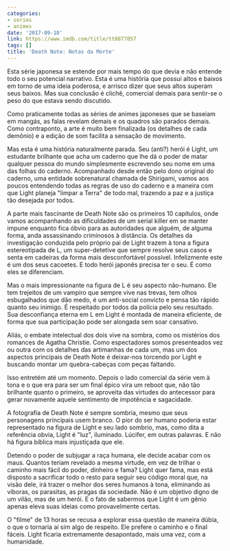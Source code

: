 ```yaml
---
categories:
- series
- animes
date: '2017-09-18'
link: https://www.imdb.com/title/tt0877057
tags: []
title: 'Death Note: Notas da Morte'
---
```


Esta série japonesa se estende por mais tempo do que devia e não entende todo o seu potencial narrativo. Esta é uma história que possui altos e baixos em torno de uma ideia poderosa, e arrisco dizer que seus altos superam seus baixos. Mas sua conclusão é clichê, comercial demais para sentir-se o peso do que estava sendo discutido.

Como praticamente todas as séries de animes japoneses que se baseiam em mangás, as falas revelam demais e os quadros são parados demais. Como contraponto, a arte é muito bem finalizada (os detalhes de cada demônio) e a edição de som facilita a sensação de movimento.

Mas esta é uma história naturalmente parada. Seu (anti?) herói é Light, um estudante brilhante que acha um caderno que lhe dá o poder de matar qualquer pessoa do mundo simplesmente escrevendo seu nome em uma das folhas do caderno. Acompanhado desde então pelo dono original do caderno, uma entidade sobrenatural chamada de Shirigami, vamos aos poucos entendendo todas as regras de uso do caderno e a maneira com que Light planeja "limpar a Terra" de todo mal, trazendo a paz e a justiça tão desejada por todos.

A parte mais fascinante de Death Note são os primeiros 10 capítulos, onde vamos acompanhando as dificuldades de um serial killer em se manter impune enquanto fica óbvio para as autoridades que alguém, de alguma forma, anda assassinando criminosos à distância. Os detalhes da investigação conduzida pelo próprio pai de Light trazem à tona a figura estereotipada de L, um super-detetive que sempre resolve seus casos e senta em cadeiras da forma mais desconfortável possível. Infelizmente este é um dos seus cacoetes. E todo herói japonês precisa ter o seu. É como eles se diferenciam.

Mas o mais impressionante na figura de L é seu aspecto não-humano. Ele tem trejeitos de um vampiro que sempre vive nas trevas, tem olhos esbugalhados que dão medo, é um anti-social convicto e pensa tão rápido quanto seu inimigo. É respeitado por todos da polícia pelo seu resultado. Sua desconfiança eterna em L em Light é montada de maneira eficiente, de forma que sua participação pode ser alongada sem soar cansativo.

Aliás, o embate intelectual dos dois vive na sombra, como os mistérios dos romances de Agatha Christie. Como espectadores somos presenteados vez ou outra com os detalhes das artimanhas de cada um, mas um dos aspectos principais de Death Note é deixar-nos torcendo por Light e buscando montar um quebra-cabeças com peças faltando.

Isso entretém até um momento. Depois o lado comercial da série vem à tona e o que era para ser um final épico vira um reboot que, não tão brilhante quanto o primeiro, se aproveita das virtudes do antecessor para gerar novamente aquele sentimento de impotência e sagacidade.

A fotografia de Death Note é sempre sombria, mesmo que seus personagens principais usem branco. O pior do ser humano poderia estar representado na figura de Light e seu lado sombrio, mas, como dita a referência obvia, Light é "luz", iluminado. Lúcifer, em outras palavras. E não há figura bíblica mais injustiçada que ele.

Detendo o poder de subjugar a raça humana, ele decide acabar com os maus. Quantos teriam revelado a mesma virtude, em vez de trilhar o caminho mais fácil do poder, dinheiro e fama? Light quer fama, mas está disposto a sacrificar todo o resto para seguir seu código moral que, na visão dele, irá trazer o melhor dos seres humanos à tona, eliminando as víboras, os parasitas, as pragas da sociedade. Não é um objetivo digno de um vilão, mas de um herói. E o fato de sabermos que Light é um gênio apenas eleva suas ideias como provavelmente certas.

O "filme" de 13 horas se recusa a explorar essa questão de maneira dúbia, o que o tornaria aí sim algo de respeito. Ele prefere o caminho e o final fáceis. Light ficaria extremamente desapontado, mais uma vez, com a humanidade.